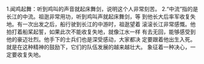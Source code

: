 1.闻鸡起舞：听到鸡叫的声音就起床舞剑，说明这个人非常刻苦。 2.“中流”指的是长江的中流。祖逖非常用功，听到鸡叫声就起床舞剑，等 到他长大后率军收复失地。有一次出发之后，船行驶到长江的中游时，祖逖望着 滚滚长江非常感慨。他拍打着船桨起誓，如果此次不能收复失地，就像江水一样 有去无回，能够感受到他的豪迈壮烈。他手下的士兵们也是深受感动，大家都决 定要跟着他出生入死。就是在这种精神的鼓励下，它们的队伍发展的越来越壮大。 象征着一种决心，一定要收复失地。